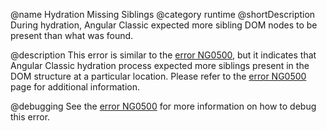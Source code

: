 @name Hydration Missing Siblings
@category runtime
@shortDescription During hydration, Angular Classic expected more sibling DOM nodes to be present than what was found.

@description
This error is similar to the [error NG0500](errors/NG0500), but it indicates that Angular Classic hydration process expected more siblings present in the DOM structure at a particular location. Please refer to the [error NG0500](errors/NG0500) page for additional information.

@debugging
See the [error NG0500](errors/NG0500) for more information on how to debug this error.
